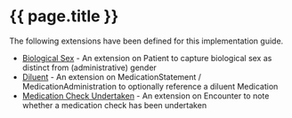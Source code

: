 # {{ page.title }}

The following extensions have been defined for this implementation guide.

* [Biological Sex](StructureDefinition-biologicalsex.html) - An extension on Patient to capture biological sex as distinct from (administrative) gender
* [Diluent](StructureDefinition-diluent.html) - An extension on MedicationStatement / MedicationAdministration to optionally reference a diluent Medication
* [Medication Check Undertaken](StructureDefinition-medicationcheckundertaken.html) - An extension on Encounter to note whether a medication check has been undertaken

<br/>
